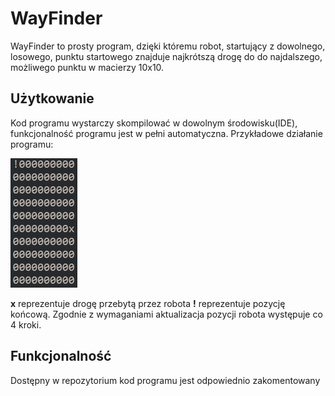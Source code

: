 # WayFinder

WayFinder to prosty program, dzięki któremu robot, startujący z dowolnego, losowego, punktu startowego znajduje najkrótszą drogę do do najdalszego, możliwego punktu w macierzy 10x10.

## Użytkowanie

Kod programu wystarczy skompilować w dowolnym środowisku(IDE), funkcjonalność programu jest w pełni automatyczna.
Przykładowe działanie programu:

![This is an image](https://github.com/boobel/WayFinder/blob/master/res/GIF.gif)

**x** reprezentuje drogę przebytą przez robota
**!** reprezentuje pozycję końcową. 
Zgodnie z wymaganiami aktualizacja pozycji robota występuje co 4 kroki.

## Funkcjonalność

Dostępny w repozytorium kod programu jest odpowiednio zakomentowany 
